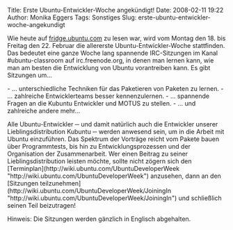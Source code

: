 Title: Erste Ubuntu-Entwickler-Woche angekündigt!
Date: 2008-02-11 19:22
Author: Monika Eggers
Tags: Sonstiges
Slug: erste-ubuntu-entwickler-woche-angekundigt

Wie heute auf
[fridge.ubuntu.com](http://fridge.ubuntu.com/node/1336 "http://fridge.ubuntu.com/node/1336") zu lesen war, wird vom Montag den 18. bis Freitag den 22. Februar
die allererste Ubuntu-Entwickler-Woche stattfinden. Das bedeutet eine
ganze Woche lang spannende IRC-Sitzungen im Kanal \#ubuntu-classroom auf
irc.freenode.org, in denen man lernen kann, wie man am besten die
Entwicklung von Ubuntu vorantreiben kann. Es gibt Sitzungen um...

</p>
-   ... unterschiedliche Techniken für das Paketieren von Paketen zu
    lernen.
-   ... zahlreiche Entwicklerteams besser kennenzulernen.
-   ... spannende Fragen an die Kubuntu Entwickler und MOTUS zu stellen.
-   ... und zahlreiche andere mehr...

</p>
Alle Ubuntu-Entwickler ─ und damit natürlich auch die Entwickler unserer
Lieblingsdistribution Kubuntu ─ werden anwesend sein, um in die Arbeit
mit Ubuntu einzuführen. Das Spektrum der Vorträge reicht vom Pakete
bauen über Programmtests, bis hin zu Entwicklungsprozessen und der
Organisation der Zusammenarbeit. Wer einen Beitrag zu seiner
Lieblingsdistribution leisten möchte, sollte nicht zögern sich den
[Terminplan](http://wiki.ubuntu.com/UbuntuDeveloperWeek "http://wiki.ubuntu.com/UbuntuDeveloperWeek") anzusehen, dann an den [Sitzungen
teilzunehmen](http://wiki.ubuntu.com/UbuntuDeveloperWeek/JoiningIn "http://wiki.ubuntu.com/UbuntuDeveloperWeek/JoiningIn") und schließlich seinen Teil beizutragen!

</p>
</p>
Hinweis: Die Sitzungen werden gänzlich in Englisch abgehalten.

</p>
<!--break--><!--break-->
